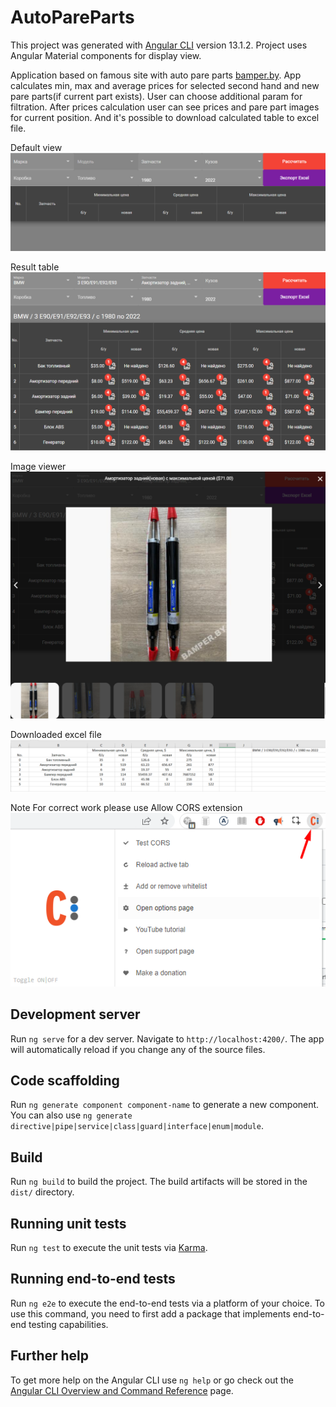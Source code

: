 # AutoPareParts

This project was generated with [Angular CLI](https://github.com/angular/angular-cli) version 13.1.2.
Project uses Angular Material components for display view.

Application based on famous site with auto pare parts [bamper.by](bamper.by).
App calculates min, max and average prices for selected second hand and new pare parts(if current part exists).
User can choose additional param for filtration.
After prices calculation user can see prices and pare part images for current position.
And it's possible to download calculated table to excel file.

Default view
![layout](./src/assets/images/default-page.png)

Result table
![layout](./src/assets/images/table-with-results.png)

Image viewer
![layout](./src/assets/images/image-viewer.png)

Downloaded excel file
![layout](./src/assets/images/downloaded-excel-file.png)

Note
For correct work please use Allow CORS extension
![layout](./src/assets/images/cors-extension.png)

## Development server

Run `ng serve` for a dev server. Navigate to `http://localhost:4200/`. The app will automatically reload if you change any of the source files.

## Code scaffolding

Run `ng generate component component-name` to generate a new component. You can also use `ng generate directive|pipe|service|class|guard|interface|enum|module`.

## Build

Run `ng build` to build the project. The build artifacts will be stored in the `dist/` directory.

## Running unit tests

Run `ng test` to execute the unit tests via [Karma](https://karma-runner.github.io).

## Running end-to-end tests

Run `ng e2e` to execute the end-to-end tests via a platform of your choice. To use this command, you need to first add a package that implements end-to-end testing capabilities.

## Further help

To get more help on the Angular CLI use `ng help` or go check out the [Angular CLI Overview and Command Reference](https://angular.io/cli) page.
